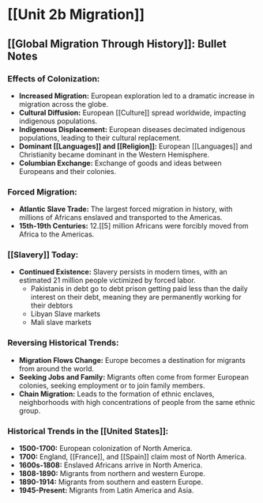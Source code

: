
# [[Unit 2b Migration]]
## [[Global Migration Through History]]: Bullet Notes

### **Effects of Colonization:**

* **Increased Migration:** European exploration led to a dramatic increase in migration across the globe.
* **Cultural Diffusion:** European [[Culture]] spread worldwide, impacting indigenous populations.
* **Indigenous Displacement:** European diseases decimated indigenous populations, leading to their cultural replacement.
* **Dominant [[Languages]] and [[Religion]]:** European [[Languages]] and Christianity became dominant in the Western Hemisphere.
* **Columbian Exchange:** Exchange of goods and ideas between Europeans and their colonies.

### **Forced Migration:**

* **Atlantic Slave Trade:** The largest forced migration in history, with millions of Africans enslaved and transported to the Americas.
* **15th-19th Centuries:** 12.[[5] million Africans were forcibly moved from Africa to the Americas.

### **[[Slavery]] Today:**

* **Continued Existence:** Slavery persists in modern times, with an estimated 21 million people victimized by forced labor.
	* Pakistanis in debt go to debt prison getting paid less than the daily interest on their debt, meaning they are permanently working for their debtors
	* Libyan Slave markets
	* Mali slave markets

### **Reversing Historical Trends:**

* **Migration Flows Change:** Europe becomes a destination for migrants from around the world.
* **Seeking Jobs and Family:** Migrants often come from former European colonies, seeking employment or to join family members.
* **Chain Migration:** Leads to the formation of ethnic enclaves, neighborhoods with high concentrations of people from the same ethnic group.

### **Historical Trends in the [[United States]]:**
* **1500-1700:** European colonization of North America.
* **1700:** England, [[France]], and [[Spain]] claim most of North America.
* **1600s-1808:** Enslaved Africans arrive in North America.
* **1808-1890:** Migrants from northern and western Europe.
* **1890-1914:** Migrants from southern and eastern Europe.
* **1945-Present:** Migrants from Latin America and Asia. 